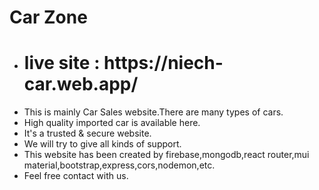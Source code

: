 <h1>Car Zone</h1>

<ul>
<li> <h1>live site : https://niech-car.web.app/</h1> </li>

<li>This is mainly Car Sales website.There are many types of cars.</li>
<li>High quality imported car is available here.
</li>

<li>It's a trusted & secure website.</li>

<li>We will try to give all kinds of support.</li>

<li>This website has been created by firebase,mongodb,react router,mui material,bootstrap,express,cors,nodemon,etc.</li>

<li>Feel free contact with us.</li>


</ul>